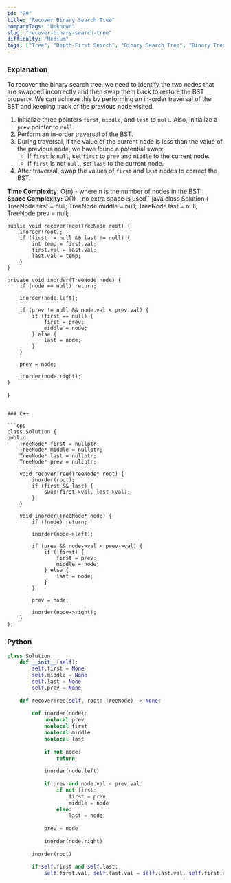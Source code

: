 ```yaml
---
id: "99"
title: "Recover Binary Search Tree"
companyTags: "Unknown"
slug: "recover-binary-search-tree"
difficulty: "Medium"
tags: ["Tree", "Depth-First Search", "Binary Search Tree", "Binary Tree"]
---
```


### Explanation

To recover the binary search tree, we need to identify the two nodes that are swapped incorrectly and then swap them back to restore the BST property. We can achieve this by performing an in-order traversal of the BST and keeping track of the previous node visited. 

1. Initialize three pointers `first`, `middle`, and `last` to `null`. Also, initialize a `prev` pointer to `null`.
2. Perform an in-order traversal of the BST.
3. During traversal, if the value of the current node is less than the value of the previous node, we have found a potential swap:
   - If `first` is `null`, set `first` to `prev` and `middle` to the current node.
   - If `first` is not `null`, set `last` to the current node.
4. After traversal, swap the values of `first` and `last` nodes to correct the BST.

**Time Complexity:** O(n) - where n is the number of nodes in the BST  
**Space Complexity:** O(1) - no extra space is used```java
class Solution {
    TreeNode first = null;
    TreeNode middle = null;
    TreeNode last = null;
    TreeNode prev = null;
    
    public void recoverTree(TreeNode root) {
        inorder(root);
        if (first != null && last != null) {
            int temp = first.val;
            first.val = last.val;
            last.val = temp;
        }
    }
    
    private void inorder(TreeNode node) {
        if (node == null) return;
        
        inorder(node.left);
        
        if (prev != null && node.val < prev.val) {
            if (first == null) {
                first = prev;
                middle = node;
            } else {
                last = node;
            }
        }
        
        prev = node;
        
        inorder(node.right);
    }
}
```

### C++

```cpp
class Solution {
public:
    TreeNode* first = nullptr;
    TreeNode* middle = nullptr;
    TreeNode* last = nullptr;
    TreeNode* prev = nullptr;
    
    void recoverTree(TreeNode* root) {
        inorder(root);
        if (first && last) {
            swap(first->val, last->val);
        }
    }
    
    void inorder(TreeNode* node) {
        if (!node) return;
        
        inorder(node->left);
        
        if (prev && node->val < prev->val) {
            if (!first) {
                first = prev;
                middle = node;
            } else {
                last = node;
            }
        }
        
        prev = node;
        
        inorder(node->right);
    }
};
```

### Python

```python
class Solution:
    def __init__(self):
        self.first = None
        self.middle = None
        self.last = None
        self.prev = None
    
    def recoverTree(self, root: TreeNode) -> None:
        
        def inorder(node):
            nonlocal prev
            nonlocal first
            nonlocal middle
            nonlocal last
            
            if not node:
                return
            
            inorder(node.left)
            
            if prev and node.val < prev.val:
                if not first:
                    first = prev
                    middle = node
                else:
                    last = node
            
            prev = node
            
            inorder(node.right)
        
        inorder(root)
        
        if self.first and self.last:
            self.first.val, self.last.val = self.last.val, self.first.val
```